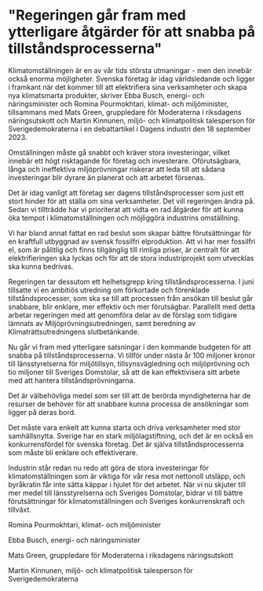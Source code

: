 # "Regeringen går fram med ytterligare åtgärder för att snabba på tillståndsprocesserna"

Klimatomställningen är en av vår tids största utmaningar \- men den innebär också enorma möjligheter. Svenska företag är idag världsledande och ligger i framkant när det kommer till att elektrifiera sina verksamheter och skapa nya klimatsmarta produkter, skriver Ebba Busch, energi\- och näringsminister och Romina Pourmokhtari, klimat\- och miljöminister, tillsammans med Mats Green, gruppledare för Moderaterna i riksdagens näringsutskott och Martin Kinnunen, miljö\- och klimatpolitisk talesperson för Sverigedemokraterna i en debattartikel i Dagens industri den 18 september 2023\.


Omställningen måste gå snabbt och kräver stora investeringar, vilket innebär ett högt risktagande för företag och investerare. Oförutsägbara, långa och ineffektiva miljöprövningar riskerar att leda till att sådana investeringar blir dyrare än planerat och att arbetet försenas.

Det är idag vanligt att företag ser dagens tillståndsprocesser som just ett stort hinder för att ställa om sina verksamheter. Det vill regeringen ändra på. Sedan vi tillträdde har vi prioriterat att vidta en rad åtgärder för att kunna öka tempot i klimatomställningen och möjliggöra industrins omställning.

Vi har bland annat fattat en rad beslut som skapar bättre förutsättningar för en kraftfull utbyggnad av svensk fossilfri elproduktion. Att vi har mer fossilfri el, som är pålitlig och finns tillgänglig till rimliga priser, är centralt för att elektrifieringen ska lyckas och för att de stora industriprojekt som utvecklas ska kunna bedrivas.

Regeringen tar dessutom ett helhetsgrepp kring tillståndsprocesserna. I juni tillsatte vi en ambitiös utredning om förkortade och förenklade tillståndsprocesser, som ska se till att processen från ansökan till beslut går snabbare, blir enklare, mer effektiv och mer förutsägbar. Parallellt med detta arbetar regeringen med att genomföra delar av de förslag som tidigare lämnats av Miljöprövningsutredningen, samt beredning av Klimaträttsutredningens slutbetänkande.

Nu går vi fram med ytterligare satsningar i den kommande budgeten för att snabba på tillståndsprocesserna. Vi tillför under nästa år 100 miljoner kronor till länsstyrelserna för miljötillsyn, tillsynsvägledning och miljöprövning och tio miljoner till Sveriges Domstolar, så att de kan effektivisera sitt arbete med att hantera tillståndsprövningarna.

Det är välbehövliga medel som ser till att de berörda myndigheterna har de resurser de behöver för att snabbare kunna processa de ansökningar som ligger på deras bord.

Det måste vara enkelt att kunna starta och driva verksamheter med stor samhällsnytta. Sverige har en stark miljölagstiftning, och det är en också en konkurrensfördel för svenska företag. Det är själva tillståndsprocesserna som måste bli enklare och effektiverare.

Industrin står redan nu redo att göra de stora investeringar för klimatomställningen som är viktiga för vår resa mot nettonoll utsläpp, och byråkratin får inte sätta käppar i hjulet för det arbetet. När vi nu skjuter till mer medel till länsstyrelserna och Sveriges Domstolar, bidrar vi till bättre förutsättningar för klimatomställningen och Sveriges konkurrenskraft och tillväxt.

Romina Pourmokhtari, klimat\- och miljöminister

Ebba Busch, energi\- och näringsminister

Mats Green, gruppledare för Moderaterna i riksdagens näringsutskott

Martin Kinnunen, miljö\- och klimatpolitisk talesperson för Sverigedemokraterna
